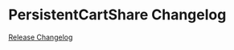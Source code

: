 # PersistentCartShare Changelog

[Release Changelog](https://github.com/spryker/persistent-cart-share/releases)
